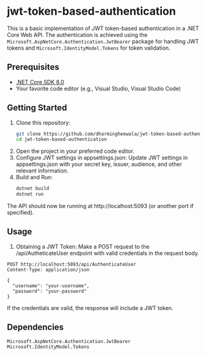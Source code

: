 # jwt-token-based-authentication

This is a basic implementation of JWT token-based authentication in a .NET Core Web API. The authentication is achieved using the `Microsoft.AspNetCore.Authentication.JwtBearer` package for handling JWT tokens and `Microsoft.IdentityModel.Tokens` for token validation.

## Prerequisites

- [.NET Core SDK 8.0](https://dotnet.microsoft.com/download/dotnet-core/3.1)
- Your favorite code editor (e.g., Visual Studio, Visual Studio Code)

## Getting Started

1. Clone this repository:
   ```bash
   git clone https://github.com/dharmingheewala/jwt-token-based-authentication.git
   cd jwt-token-based-authentication
2. Open the project in your preferred code editor.
3. Configure JWT settings in appsettings.json: Update JWT settings in appsettings.json with your secret key, issuer, audience, and other relevant information.
4. Build and Run:
	```bash
	dotnet build
	dotnet run
The API should now be running at http://localhost:5093 (or another port if specified).

## Usage

1. Obtaining a JWT Token: Make a POST request to the /api/AutheticateUser endpoint with valid credentials in the request body.

```
POST http://localhost:5093/api/AuthenticateUser
Content-Type: application/json

{
  "username": "your-username",
  "password": "your-password"
}
```

If the credentials are valid, the response will include a JWT token.

## Dependencies

	Microsoft.AspNetCore.Authentication.JwtBearer
	Microsoft.IdentityModel.Tokens
